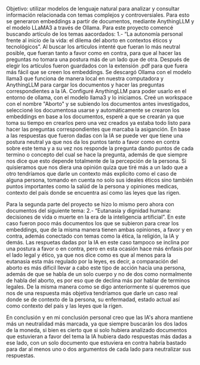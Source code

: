 Objetivo: utilizar modelos de lenguaje natural para analizar y consultar información relacionada con temas complejos y controversiales. Para esto se generaron embeddings a partir de documentos, mediante AnythingLLM y el modelo LLaMA3 a través de Ollama.
Para este proyecto comencé buscando artículo de los temas aacordados: 
1.-  “La autonomía personal frente al inicio de la vida: el dilema del aborto en contextos éticos y tecnológicos”.
Al buscar los articulos intenté que fueran lo más neutral posible, que fueran tanto a favor como en contra, para que al hacer las preguntas no tomara una postura más de un lado que de otra.
Después de elegir los artículos fueron guardados con la extensión .pdf para que fuera más fácil que se creen los embeddings.
Se descargó Ollama con el modelo llama3 que funciona de manera local en nuestra computadora y AnythingLLM para cargar los documentos y hacer las preguntas correspondientes a la IA.
Configuré AnythingLLM para poder usarlo en el entorno de ollama, con el modelo llama3 y lo iniciamos.
Creé un workspace con el nombre "Aborto" y se subiendo los documentos antes investigados, seleccioné los documentosa usarse  y automáticamente se crearon los embeddings en base a los documentos, esperé a que se crearán ya que toma su tiempo en crearlos pero una vez creados ya estaba todo listo para hacer las preguntas correspondientes que marcaba la asiganción.
En base a las respuestas que fueron dadas con la IA se puede ver que tiene una postura neutral ya que nos da los puntos tanto a favor como en contra sobre este tema y a su vez nos responde la pregunta dando puntos de cada termino o concepto del cual se hace la pregunta, además de que siempre nos dice que esto depende totalmente de la percepción de la persona.
Si quisieramos que nos diera una opinión quiza que tiré más a un lado que a otro tendríamos que darle un contexto más explicito como el caso de alguna persona, tomando en cuenta no solo sus ideales éticos sino también puntos importantes como la salúd de la persona y opiniones medicas, contexto del país donde se encuentra así como las leyes que las rigen.

Para la segunda parte del proyecto se hizo lo mismo pero ahora con documentos del siguiente tema:
2.- “Eutanasia y dignidad humana: decisiones de vida o muerte en la era de la inteligencia artificial”.
En este caso fueron poco más documentos los que se subieron para crear los embeddings, que de la misma manera tienen ambas opiniones, a favor y en contra, además conectado con temas como la ética, la religión, la IA y demás.
Las respuetas dadas por la IA en este caso tampoco se inclina por una postura a favor o en contra, pero en esta ocasión hace más énfasis por el lado legal y ético, ya que nos dice como es que al menos para la eutanasia esta más regulado por la leyes, es decir, a comparación del aborto es más díficil llevar a cabo este tipo de acción hacía una persona, además de que se habla de un solo cuerpo y no de dos como normalmente de habla del aborto, es por eso que de declina más por hablar de terminos legales.
De la misma manera como se digo anteriormente si queremos que nos de una respuesta más objetiva tendríamos que darle un caso real donde se de contexto de la persona, su enfermadad, estado actual así como contexto del país y las leyes que la rigen.

En conclusión y en mi conclusión personal creo que las IA's ahora mantiene más un neutralidad más marcada, ya que siempre buscarán los dos lados de la moneda, si bien es cierto que si solo hubiera analizado documentos que estuvieran a favor del tema la IA hubiera dado respuestas más dadas a ese lado, con un solo documento que estuviera en contra habría bastado para dar al menos uno o dos argumentos de cada lado para neutralizar sus respuestas.
